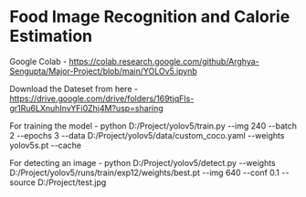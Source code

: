 # Food Image Recognition and Calorie Estimation
Google Colab - 
https://colab.research.google.com/github/Arghya-Sengupta/Major-Project/blob/main/YOLOv5.ipynb

Download the Dateset from here - 
https://drive.google.com/drive/folders/169tjqFIs-gr1Ru6LXnuhInvYFi0Zhj4M?usp=sharing

For training the model - 
python D:/Project/yolov5/train.py --img 240 --batch 2 --epochs 3 --data D:/Project/yolov5/data/custom_coco.yaml --weights yolov5s.pt --cache

For detecting an image - 
python D:/Project/yolov5/detect.py --weights D:/Project/yolov5/runs/train/exp12/weights/best.pt --img 640 --conf 0.1 --source D:/Project/test.jpg

